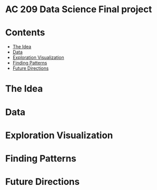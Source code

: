 AC 209 Data Science Final project 
===================

# Contents
- [The Idea](#the-idea) 
- [Data](#data) 
- [Exploration Visualization](#exploration-visualization) 
- [Finding Patterns](#finding-patterns) 
- [Future Directions](#future-directions) 


# The Idea

# Data

# Exploration Visualization

# Finding Patterns

# Future Directions

